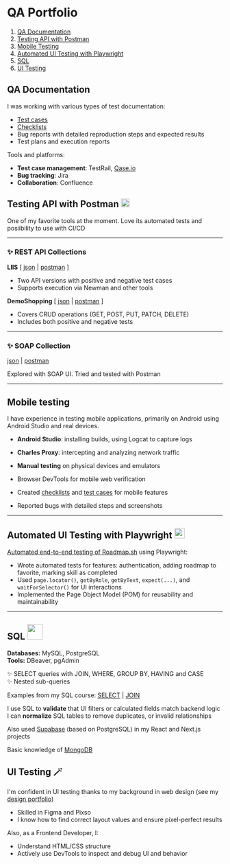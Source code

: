 # QA Portfolio

1. [QA Documentation](#qa-documentation)
1. [Testing API with Postman](#testing-api-with-postman)
   <!-- 1. [Unit Testing with Jest](#unit-testing-with-jest) -->
1. [Mobile Testing](#mobile-testing)
1. [Automated UI Testing with Playwright](#automated-ui-testing-with-playwright)
1. [SQL](#sql)
1. [UI Testing](#ui-testing)

## QA Documentation

I was working with various types of test documentation:

- [Test cases](https://github.com/seltaria/qa/blob/main/Documentation/Test_cases.pdf)
- [Checklists](https://github.com/seltaria/qa/blob/main/Documentation/Checklist.pdf)
- Bug reports with detailed reproduction steps and expected results
- Test plans and execution reports
<!-- - BDD scenarios written in **Gherkin** format -->

Tools and platforms:

- **Test case management**: TestRail, [Qase.io](https://github.com/seltaria/qa/blob/main/Documentation/Qase.pdf)
- **Bug tracking**: Jira
- **Collaboration**: Confluence

## Testing API with Postman <img src="https://www.postman.com/_mk-www-next/icons/android-chrome-512x512.png" width="20px" />

One of my favorite tools at the moment. Love its automated tests and posiibility to use with CI/CD

<hr>

### ✨ REST API Collections

<b>LIIS</b> [
[json](https://github.com/seltaria/qa/blob/main/API/LIIS.postman_collection.json) |
[postman](https://www.postman.com/team99-1678/workspace/my-public-workspace/collection/27108269-f55b2d73-c14e-49d3-84f0-4ce4ccac7b04?action=share&source=copy-link&creator=27108269)
]

- Two API versions with positive and negative test cases
- Supports execution via Newman and other tools

<b>DemoShopping</b> [
[json](https://github.com/seltaria/qa/blob/main/API/DemoShopping.postman_collection.json) |
[postman](https://www.postman.com/team99-1678/workspace/my-public-workspace/collection/27108269-95639568-ae45-46f2-a99c-5e29d0a48c54?action=share&source=copy-link&creator=27108269)
]

- Covers CRUD operations (GET, POST, PUT, PATCH, DELETE)
- Includes both positive and negative tests

<hr>

### ✨ SOAP Collection

[json](https://github.com/seltaria/qa/blob/main/API/SOAP.postman_collection.json) |
[postman](https://www.postman.com/team99-1678/workspace/my-public-workspace/collection/27108269-77d63cb9-1182-4cc7-804d-85c74220cb67?action=share&creator=27108269)

Explored with SOAP UI. Tried and tested with Postman

---

<!-- ## Unit Testing with Jest <img src="https://uxwing.com/wp-content/themes/uxwing/download/brands-and-social-media/jest-js-icon.png" width="24px" />

Previously used Jest while working on React projects as a Frontend Developer

--- -->

## Mobile testing

I have experience in testing mobile applications, primarily on Android using Android Studio and real devices.

- **Android Studio**: installing builds, using Logcat to capture logs
- **Charles Proxy**: intercepting and analyzing network traffic
- **Manual testing** on physical devices and emulators
- Browser DevTools for mobile web verification

- Created [checklists](https://github.com/seltaria/qa/blob/main/Documentation/Checklist.pdf) and [test cases](https://github.com/seltaria/qa/blob/main/Documentation/Qase.pdf) for mobile features
- Reported bugs with detailed steps and screenshots

---

## Automated UI Testing with Playwright <img src="https://assets.streamlinehq.com/image/private/w_300,h_300,ar_1/f_auto/v1/icons/2/playwright-y50bnthygb3rvsppvkm9e.png/playwright-q55xzpenhgjsodksybst.png?_a=DATAdtAAZAA0" width="24px" />

[Automated end-to-end testing of Roadmap.sh](https://github.com/seltaria/qa/blob/a7880ad962245d5e9eb63041f233edc1554ec8b6/Playwright/roadmap) using Playwright:

- Wrote automated tests for features: authentication, adding roadmap to favorite, marking skill as completed
- Used `page.locator()`, `getByRole`, `getByText`, `expect(...)`, and `waitForSelector()` for UI interactions
- Implemented the Page Object Model (POM) for reusability and maintainability

---

## SQL <img src="https://upload.wikimedia.org/wikipedia/commons/thumb/8/87/Sql_data_base_with_logo.png/640px-Sql_data_base_with_logo.png" width="36px" />

<b>Databases:</b> MySQL, PostgreSQL <br>
<b>Tools:</b> DBeaver, pgAdmin

✨ SELECT queries with JOIN, WHERE, GROUP BY, HAVING and CASE <br>
✨ Nested sub-queries

Examples from my SQL course:
[SELECT](https://github.com/seltaria/qa/blob/main/SQL/SELECT%20MySQL.pdf) |
[JOIN](https://github.com/seltaria/qa/blob/main/DB/JOIN%20MySQL.pdf)

I use SQL to <b>validate</b> that UI filters or calculated fields match backend logic <br>
I can <b>normalize</b> SQL tables to remove duplicates, or invalid relationships

Also used [Supabase](https://github.com/seltaria/qa/blob/main/DB/supabase.png) (based on PostgreSQL) in my React and Next.js projects

Basic knowledge of [MongoDB](https://github.com/seltaria/qa/blob/main/DB/MongoDB.pdf)

## UI Testing 🪄

I'm confident in UI testing thanks to my background in web design (see my [design portfolio](https://www.behance.net/gallery/220037067/Georgian-Tours))

- Skilled in Figma and Pixso
- I know how to find correct layout values and ensure pixel-perfect results

Also, as a Frontend Developer, I:

- Understand HTML/CSS structure
- Actively use DevTools to inspect and debug UI and behavior
